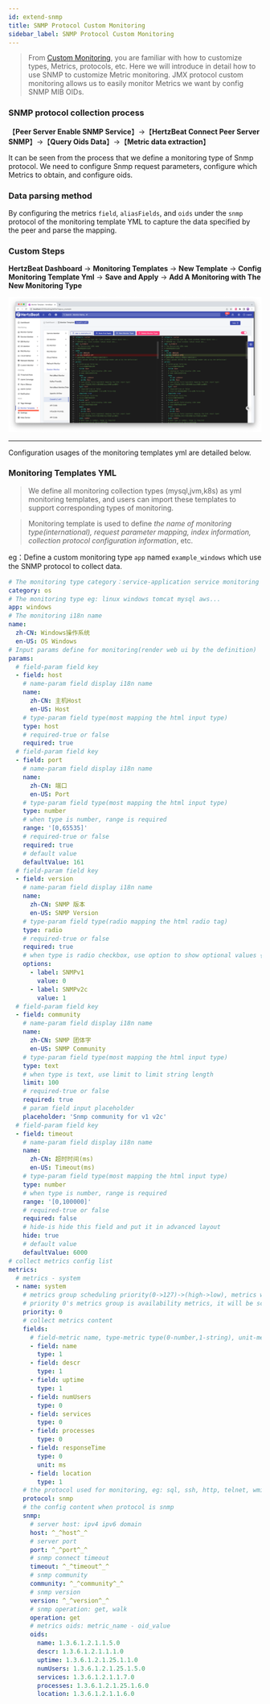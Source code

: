 ```yaml
---
id: extend-snmp
title: SNMP Protocol Custom Monitoring
sidebar_label: SNMP Protocol Custom Monitoring    
---
```


> From [Custom Monitoring](extend-point), you are familiar with how to customize types, Metrics, protocols, etc. Here we will introduce in detail how to use SNMP to customize Metric monitoring.
> JMX protocol custom monitoring allows us to easily monitor Metrics we want by config SNMP MIB OIDs.

### SNMP protocol collection process
【**Peer Server Enable SNMP Service**】->【**HertzBeat Connect Peer Server SNMP**】->【**Query Oids Data**】->【**Metric data extraction**】

It can be seen from the process that we define a monitoring type of Snmp protocol. We need to configure Snmp request parameters, configure which Metrics to obtain, and configure oids.


### Data parsing method

By configuring the metrics `field`, `aliasFields`, and `oids` under the `snmp` protocol of the monitoring template YML to capture the data specified by the peer and parse the mapping.


### Custom Steps

**HertzBeat Dashboard** -> **Monitoring Templates** -> **New Template** -> **Config Monitoring Template Yml** -> **Save and Apply** -> **Add A Monitoring with The New Monitoring Type**

![](/img/docs/advanced/extend-point-1.png)

------- 
Configuration usages of the monitoring templates yml are detailed below.

### Monitoring Templates YML

> We define all monitoring collection types (mysql,jvm,k8s) as yml monitoring templates, and users can import these templates to support corresponding types of monitoring.


> Monitoring template is used to define *the name of monitoring type(international), request parameter mapping, index information, collection protocol configuration information*, etc.

eg：Define a custom monitoring type `app` named `example_windows` which use the SNMP protocol to collect data.


```yaml
# The monitoring type category：service-application service monitoring db-database monitoring mid-middleware custom-custom monitoring os-operating system monitoring
category: os
# The monitoring type eg: linux windows tomcat mysql aws...
app: windows
# The monitoring i18n name
name:
  zh-CN: Windows操作系统
  en-US: OS Windows
# Input params define for monitoring(render web ui by the definition)
params:
  # field-param field key
  - field: host
    # name-param field display i18n name
    name:
      zh-CN: 主机Host
      en-US: Host
    # type-param field type(most mapping the html input type)
    type: host
    # required-true or false
    required: true
  # field-param field key
  - field: port
    # name-param field display i18n name
    name:
      zh-CN: 端口
      en-US: Port
    # type-param field type(most mapping the html input type)
    type: number
    # when type is number, range is required
    range: '[0,65535]'
    # required-true or false
    required: true
    # default value
    defaultValue: 161
  # field-param field key
  - field: version
    # name-param field display i18n name
    name:
      zh-CN: SNMP 版本
      en-US: SNMP Version
    # type-param field type(radio mapping the html radio tag)
    type: radio
    # required-true or false
    required: true
    # when type is radio checkbox, use option to show optional values {name1:value1,name2:value2}
    options:
      - label: SNMPv1
        value: 0
      - label: SNMPv2c
        value: 1
  # field-param field key
  - field: community
    # name-param field display i18n name
    name:
      zh-CN: SNMP 团体字
      en-US: SNMP Community
    # type-param field type(most mapping the html input type)
    type: text
    # when type is text, use limit to limit string length
    limit: 100
    # required-true or false
    required: true
    # param field input placeholder
    placeholder: 'Snmp community for v1 v2c'
  # field-param field key
  - field: timeout
    # name-param field display i18n name
    name:
      zh-CN: 超时时间(ms)
      en-US: Timeout(ms)
    # type-param field type(most mapping the html input type)
    type: number
    # when type is number, range is required
    range: '[0,100000]'
    # required-true or false
    required: false
    # hide-is hide this field and put it in advanced layout
    hide: true
    # default value
    defaultValue: 6000
# collect metrics config list
metrics:
  # metrics - system
  - name: system
    # metrics group scheduling priority(0->127)->(high->low), metrics with the same priority will be scheduled in parallel
    # priority 0's metrics group is availability metrics, it will be scheduled first, only availability metrics collect success will the scheduling continue
    priority: 0
    # collect metrics content
    fields:
      # field-metric name, type-metric type(0-number,1-string), unit-metric unit('%','ms','MB'), instance-if is metrics group unique identifier
      - field: name
        type: 1
      - field: descr
        type: 1
      - field: uptime
        type: 1
      - field: numUsers
        type: 0
      - field: services
        type: 0
      - field: processes
        type: 0
      - field: responseTime
        type: 0
        unit: ms
      - field: location
        type: 1
    # the protocol used for monitoring, eg: sql, ssh, http, telnet, wmi, snmp, sdk
    protocol: snmp
    # the config content when protocol is snmp
    snmp:
      # server host: ipv4 ipv6 domain
      host: ^_^host^_^
      # server port
      port: ^_^port^_^
      # snmp connect timeout
      timeout: ^_^timeout^_^
      # snmp community
      community: ^_^community^_^
      # snmp version
      version: ^_^version^_^
      # snmp operation: get, walk
      operation: get
      # metrics oids: metric_name - oid_value
      oids:
        name: 1.3.6.1.2.1.1.5.0
        descr: 1.3.6.1.2.1.1.1.0
        uptime: 1.3.6.1.2.1.25.1.1.0
        numUsers: 1.3.6.1.2.1.25.1.5.0
        services: 1.3.6.1.2.1.1.7.0
        processes: 1.3.6.1.2.1.25.1.6.0
        location: 1.3.6.1.2.1.1.6.0
```
